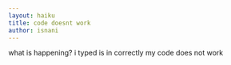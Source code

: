 ```yaml
---
layout: haiku
title: code doesnt work
author: isnani
---
```

what is happening?
i typed is in correctly
my code does not work
